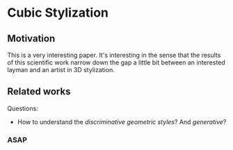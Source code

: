 # Cubic Stylization

## Motivation
This is a very interesting paper. It's interesting in the sense that the results of this scientific work narrow down the gap a little bit between an interested layman and an artist in 3D stylization. 

## Related works

Questions:
* How to understand the *discriminative geometric styles*? And *generative*?

### ASAP